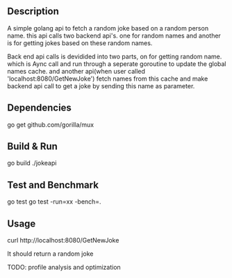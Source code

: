 ## Description
A simple golang api to fetch a random joke based on a random person name. this api calls two backend api's.
one for random names and another is for getting jokes based on these random names.

Back end api calls is devidided into two parts, on for getting random name. which is Aync call and 
run through a seperate goroutine to update the global names cache. 
and another api(when user called 'localhost:8080/GetNewJoke') fetch names from this cache and
make backend api call to get a joke by sending this name as parameter.




Dependencies
-------
go get github.com/gorilla/mux

## Build & Run
go build
./jokeapi

## Test and Benchmark
go test
go test -run=xx -bench=.

## Usage
curl http://localhost:8080/GetNewJoke

It should return a random joke

TODO: profile analysis and optimization